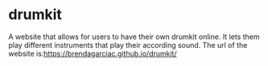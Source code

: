 # drumkit
A website that allows for users to have their own drumkit online. It lets them play different instruments that play their according sound.
The url of the website is:https://brendagarciac.github.io/drumkit/
